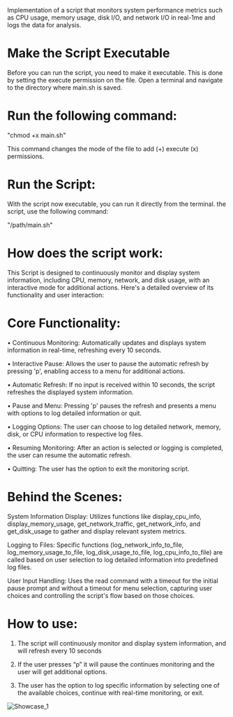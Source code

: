 Implementation of a script that monitors system performance metrics such as CPU usage,
memory usage, disk I/O, and network I/O in real-1me and logs the data for analysis.


# Make the Script Executable

Before you can run the script, you need to make it executable. This is done by setting the execute
permission on the file. Open a terminal and navigate to the directory where main.sh is saved.

# Run the following command:
"chmod +x main.sh"

This command changes the mode of the file to add (+) execute (x) permissions.

# Run the Script:

With the script now executable, you can run it directly from the terminal. the script, use the
following command:

"/path/main.sh"



# How does the script work:
This Script is designed to continuously monitor and display system information, including
CPU, memory, network, and disk usage, with an interactive mode for additional actions.
Here's a detailed overview of its functionality and user interaction:

# Core Functionality:

• Continuous Monitoring: Automatically updates and displays system information in
real-time, refreshing every 10 seconds.

• Interactive Pause: Allows the user to pause the automatic refresh by pressing 'p',
enabling access to a menu for additional actions.

• Automatic Refresh: If no input is received within 10 seconds, the script refreshes
the displayed system information.

• Pause and Menu: Pressing 'p' pauses the refresh and presents a menu with options
to log detailed information or quit.

• Logging Options: The user can choose to log detailed network, memory, disk, or
CPU information to respective log files.

• Resuming Monitoring: After an action is selected or logging is completed, the user
can resume the automatic refresh.

• Quitting: The user has the option to exit the monitoring script.

# Behind the Scenes:

System Information Display: Utilizes functions like display_cpu_info,
display_memory_usage, get_network_traffic, get_network_info, and get_disk_usage to
gather and display relevant system metrics.

Logging to Files: Specific functions (log_network_info_to_file, log_memory_usage_to_file,
log_disk_usage_to_file, log_cpu_info_to_file) are called based on user selection to log
detailed information into predefined log files.

User Input Handling: Uses the read command with a timeout for the initial pause prompt
and without a timeout for menu selection, capturing user choices and controlling the
script's flow based on those choices.


# How to use:
1. The script will continuously monitor and display system information, and will refresh
every 10 seconds

3. If the user presses “p” it will pause the continues monitoring and the user will get
additional options.

5. The user has the option to log specific information by selecting one of the available
choices, continue with real-time monitoring, or exit.


![Showcase_1](https://github.com/alex6t5/PerfMonShell/assets/120783955/dd0d9ec6-bdd2-4db7-90b6-6e0966078f0d)
